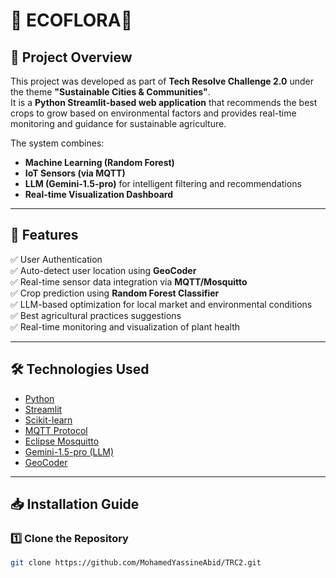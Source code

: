 # 🌱 ECOFLORA🌱

## 🚀 Project Overview
This project was developed as part of **Tech Resolve Challenge 2.0** under the theme **"Sustainable Cities & Communities"**.  
It is a **Python Streamlit-based web application** that recommends the best crops to grow based on environmental factors and provides real-time monitoring and guidance for sustainable agriculture.

The system combines:
- **Machine Learning (Random Forest)**
- **IoT Sensors (via MQTT)**
- **LLM (Gemini-1.5-pro)** for intelligent filtering and recommendations
- **Real-time Visualization Dashboard**

---

## 📌 Features
✅ User Authentication  
✅ Auto-detect user location using **GeoCoder**  
✅ Real-time sensor data integration via **MQTT/Mosquitto**  
✅ Crop prediction using **Random Forest Classifier**  
✅ LLM-based optimization for local market and environmental conditions  
✅ Best agricultural practices suggestions  
✅ Real-time monitoring and visualization of plant health  

---

## 🛠 Technologies Used
- [Python](https://www.python.org/)
- [Streamlit](https://streamlit.io/)
- [Scikit-learn](https://scikit-learn.org/)
- [MQTT Protocol](https://mqtt.org/)
- [Eclipse Mosquitto](https://mosquitto.org/)
- [Gemini-1.5-pro (LLM)](https://deepmind.google/technologies/gemini/)
- [GeoCoder](https://geocoder.readthedocs.io/)

---

## 📥 Installation Guide

### 1️⃣ Clone the Repository
```bash
git clone https://github.com/MohamedYassineAbid/TRC2.git
```
